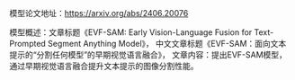 模型论文地址：https://arxiv.org/abs/2406.20076

模型概述：文章标题《EVF-SAM: Early Vision-Language Fusion for Text-Prompted Segment Anything Model》，
中文文章标题《EVF-SAM：面向文本提示的“分割任何模型”的早期视觉语言融合》，
文章内容：提出EVF-SAM模型，通过早期视觉语言融合提升文本提示的图像分割性能。
